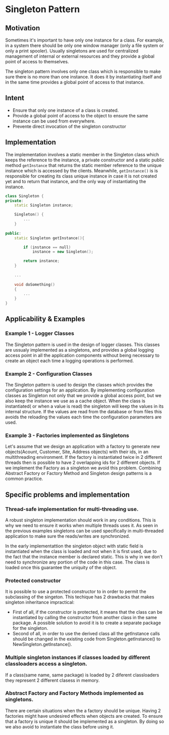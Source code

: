 # Singleton Pattern

## Motivation
Sometimes it's important to have only one instance for a class. For example, in a system there should be only one window manager (only a file system or only a print spooler). Usually singletons are used for centralized management of internal or external resources and they provide a global point of access to themselves.

The singleton pattern involves only one class which is responsible to make sure there is no more than one instance. It does it by instantiating itself and in the same time provides a global point of access to that instance.

## Intent
- Ensure that only one instance of a class is created.
- Provide a global point of access to the object to ensure the same instance can be used from everywhere.
- Prevente direct invocation of the singleton constructor

## Implementation
The implementation involves a static member in the Singleton class which keeps the reference to the instance, a private constructor and a static public method `getInstance` that returns the static member reference to the unique instance which is accessed by the clients. Meanwhile, `getInstance()` is is responsible for creating its class unique instance in case it is not created yet and to return that instance, and the only way of instantiating the instance.

```C++
class Singleton {
private:
    static Singleton instance;

    Singleton() {
        ...
    }
    
public:
    static Singleton getInstance(){

        if (instance == null)
            instance = new Singleton();

        return instance;
    }
    
    ...
    
    void doSomething()
    {
        ...
    }
}
```

## Applicability & Examples
### Example 1 - Logger Classes
The Singleton pattern is used in the design of logger classes. This classes are ussualy implemented as a singletons, and provides a global logging access point in all the application components without being necessary to create an object each time a logging operations is performed.
### Example 2 - Configuration Classes
The Singleton pattern is used to design the classes which provides the configuration settings for an application. By implementing configuration classes as Singleton not only that we provide a global access point, but we also keep the instance we use as a cache object. When the class is instantiated( or when a value is read) the singleton will keep the values in its internal structure. If the values are read from the database or from files this avoids the reloading the values each time the configuration parameters are used.
### Example 3 - Factories implemented as Singletons
Let's assume that we design an application with a factory to generate new objects(Acount, Customer, Site, Address objects) with their ids, in an multithreading environment. If the factory is instantiated twice in 2 different threads then is possible to have 2 overlapping ids for 2 different objects. If we implement the Factory as a singleton we avoid this problem. Combining Abstract Factory or Factory Method and Singleton design patterns is a common practice.

## Specific problems and implementation
### Thread-safe implementation for multi-threading use.
A robust singleton implementation should work in any conditions. This is why we need to ensure it works when multiple threads uses it. As seen in the previous examples singletons can be used specifically in multi-threaded application to make sure the reads/writes are synchronized.

In the early implementattion the singleton object with static field is instantiated when the class is loaded and not when it is first used, due to the fact that the instance member is declared static. This is why in we don't need to synchronize any portion of the code in this case. The class is loaded once this guarantee the uniquity of the object.

### Protected constructor
It is possible to use a protected constructor to in order to permit the subclassing of the singeton. This techique has 2 drawbacks that makes singleton inheritance impractical:
- First of all, if the constructor is protected, it means that the class can be instantiated by calling the constructor from another class in the same package. A possible solution to avoid it is to create a separate package for the singleton.
- Second of all, in order to use the derived class all the getInstance calls should be changed in the existing code from Singleton.getInstance() to NewSingleton.getInstance().

### Multiple singleton instances if classes loaded by different classloaders access a singleton.

If a class(same name, same package) is loaded by 2 diferent classloaders they represent 2 different clasess in memory.

### Abstract Factory and Factory Methods implemented as singletons.

There are certain situations when the a factory should be unique. Having 2 factories might have undesired effects when objects are created. To ensure that a factory is unique it should be implemented as a singleton. By doing so we also avoid to instantiate the class before using it.
